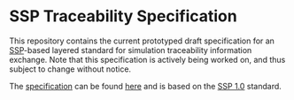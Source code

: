 # SSP Traceability Specification

This repository contains the current prototyped draft specification
for an [SSP][]-based layered standard for simulation traceability
information exchange.  Note that this specification is actively
being worked on, and thus subject to change without notice.

The [specification][spec] can be found [here][spec] and is based on
the [SSP 1.0][SSP10] standard.

[SSP]: https://ssp-standard.org/
[SSP10]: https://ssp-standard.org/publications/SSP10/SystemStructureAndParameterization10.pdf
[spec]: specification/index.adoc
